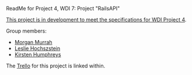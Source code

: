 ReadMe for Project 4, WDI 7: Project "RailsAPI"

[This project is in development to meet the specifications for WDI Project 4](https://github.com/ATL-WDI-Curriculum/projects/blob/master/project4.md).

Group members:

* [Morgan Murrah](https://github.com/airbr)
* [Leslie Hochszstein](https://github.com/lhochsz)
* [Kirsten Humphreys](https://github.com/kirstenhumphreys)

The [Trello](https://trello.com/b/O3ZXyAv8/project4-railsapi) for this project is linked within.